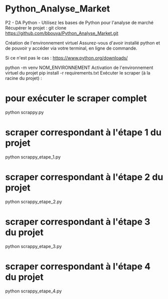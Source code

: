 # Python_Analyse_Market

P2 - DA Python - Utilisez les bases de Python pour l'analyse de marché
Récupérer le projet :
git clone https://github.com/bbouya/Python_Analyse_Market.git

Création de l'environnement virtuel
Assurez-vous d'avoir installé python et de pouvoir y accéder via votre terminal, en ligne de commande.

Si ce n'est pas le cas : https://www.python.org/downloads/

python -m venv NOM_ENVIRONNEMENT
Activation de l'environnement virtuel du projet
pip install -r requirements.txt
Exécuter le scraper (à la racine du projet) :
# pour exécuter le scraper complet
python scrappy.py

# scraper correspondant à l'étape 1 du projet
python scrappy_etape_1.py

# scraper correspondant à l'étape 2 du projet
python scrappy_etape_2.py

# scraper correspondant à l'étape 3 du projet
python scrappy_etape_3.py

# scraper correspondant à l'étape 4 du projet
python scrappy_etape_4.py